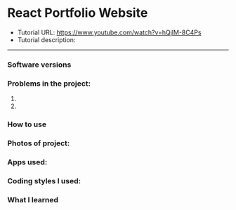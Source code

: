 # React Portfolio Website 
- Tutorial URL: https://www.youtube.com/watch?v=hQjlM-8C4Ps
- Tutorial description:

___________

### Software versions

### Problems in the project:
1.
2.

### How to use

### Photos of project:

### Apps used:

### Coding styles I used:

### What I learned
